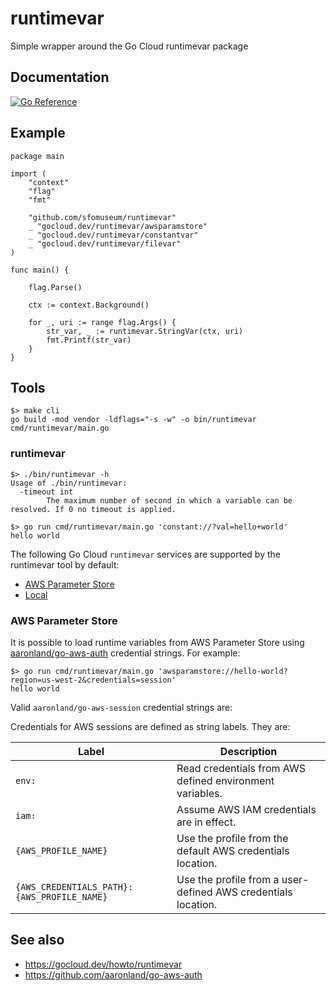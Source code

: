 # runtimevar

Simple wrapper around the Go Cloud runtimevar package

## Documentation

[![Go Reference](https://pkg.go.dev/badge/github.com/sfomuseum/runtimevar.svg)](https://pkg.go.dev/github.com/sfomuseum/runtimevar)

## Example

```
package main

import (
	"context"
	"flag"
	"fmt"
	
	"github.com/sfomuseum/runtimevar"
	_ "gocloud.dev/runtimevar/awsparamstore"
	_ "gocloud.dev/runtimevar/constantvar"
	_ "gocloud.dev/runtimevar/filevar"
)

func main() {

	flag.Parse()

	ctx := context.Background()

	for _, uri := range flag.Args() {
		str_var, _ := runtimevar.StringVar(ctx, uri)
		fmt.Printf(str_var)
	}
}
```

## Tools

```
$> make cli
go build -mod vendor -ldflags="-s -w" -o bin/runtimevar cmd/runtimevar/main.go
```

### runtimevar

```
$> ./bin/runtimevar -h
Usage of ./bin/runtimevar:
  -timeout int
    	The maximum number of second in which a variable can be resolved. If 0 no timeout is applied.
```

```
$> go run cmd/runtimevar/main.go 'constant://?val=hello+world'
hello world
```

The following Go Cloud `runtimevar` services are supported by the runtimevar tool by default:

* [AWS Parameter Store](https://gocloud.dev/howto/runtimevar/#awsps)
* [Local](https://gocloud.dev/howto/runtimevar/#local)

### AWS Parameter Store

It is possible to load runtime variables from AWS Parameter Store using [aaronland/go-aws-auth](https://github.com/aaronland/go-aws-auth) credential strings. For example:

```
$> go run cmd/runtimevar/main.go 'awsparamstore://hello-world?region=us-west-2&credentials=session'
hello world
```

Valid `aaronland/go-aws-session` credential strings are:

Credentials for AWS sessions are defined as string labels. They are:

| Label | Description |
| --- | --- |
| `env:` | Read credentials from AWS defined environment variables. |
| `iam:` | Assume AWS IAM credentials are in effect. |
| `{AWS_PROFILE_NAME}` | Use the profile from the default AWS credentials location. |
| `{AWS_CREDENTIALS_PATH}:{AWS_PROFILE_NAME}` | Use the profile from a user-defined AWS credentials location. |

## See also

* https://gocloud.dev/howto/runtimevar
* https://github.com/aaronland/go-aws-auth